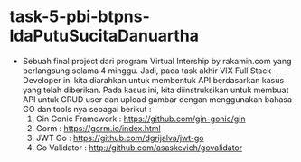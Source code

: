 # task-5-pbi-btpns-IdaPutuSucitaDanuartha

- Sebuah final project dari program Virtual Intership by rakamin.com yang berlangsung selama 4 minggu. Jadi, pada task akhir VIX Full Stack Developer ini kita diarahkan untuk membentuk API berdasarkan kasus yang telah diberikan. Pada kasus ini, kita diinstruksikan untuk membuat API untuk CRUD user dan upload gambar dengan menggunakan bahasa GO dan tools nya sebagai berikut :
  1. Gin Gonic Framework : https://github.com/gin-gonic/gin 
  2. Gorm : https://gorm.io/index.html 
  3. JWT Go : https://github.com/dgrijalva/jwt-go 
  4. Go Validator : http://github.com/asaskevich/govalidator 
